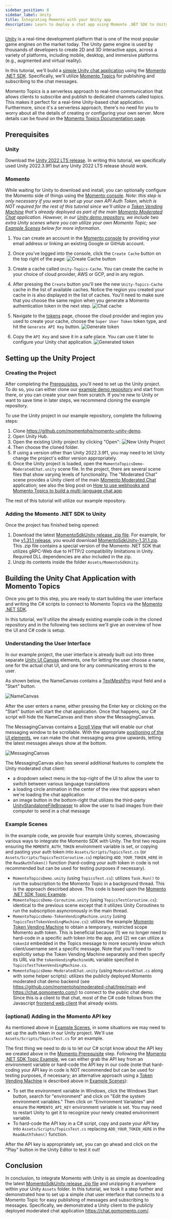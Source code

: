 ```yaml
---
sidebar_position: 8
sidebar_label: Unity
title: Integrating Momento with your Unity app
description: Learn to deploy a chat app using Momento .NET SDK to Unity.
---
```


[Unity](https://unity.com/) is a real-time development platform that is one of the most popular game engines on the market today. The Unity game engine is used by thousands of developers to create 2D and 3D interactive apps, across a variety of platforms, including mobile, desktop, and immersive platforms (e.g., augmented and virtual reality).

In this tutorial, we'll build a [simple Unity chat application](https://github.com/momentohq/momento-unity-demo) using the [Momento .NET SDK](https://github.com/momentohq/client-sdk-dotnet). Specifically, we'll utilize [Momento Topics](https://docs.momentohq.com/topics) for publishing and subscribing to the chat messages. 

Momento Topics is a serverless approach to real-time communication that allows clients to subscribe and publish to dedicated channels called topics. This makes it perfect for a real-time Unity-based chat application. Furthermore, since it's a serverless approach, there's no need for you to worry about all the details of creating or configuring your own server. More details can be found on the [Momento Topics Documentation page](https://docs.momentohq.com/topics).

## Prerequisites

### Unity
Download the [Unity 2022 LTS release](https://unity.com/releases/lts). In writing this tutorial, we specifically used Unity 2022.3.9f1 but any Unity 2022 LTS release should work.

### Momento
While waiting for Unity to download and install, you can optionally configure the Momento side of things using the [Momento console](https://console.gomomento.com). _Note: this step is only necessary if you want to set up your own API Auth Token, which is NOT required for the rest of this tutorial since we'll utilize a [Token Vending Machine](https://github.com/momentohq/client-sdk-javascript/tree/main/examples/nodejs/token-vending-machine) that's already deployed as part of the main [Momento Moderated Chat](https://github.com/momentohq/moderated-chat/) application. However, in our [Unity demo repository](https://github.com/momentohq/momento-unity-demo), we include two extra Unity scenes where you can utilize your own Momento Topic; see [Example Scenes](#example-scenes) below for more information_.

1. You can create an account in the [Momento console](https://console.gomomento.com) by providing your email address or linking an existing Google or GitHub account. 
2. Once you've logged into the console, click the `Create Cache` button on the top right of the page:
![Create Cache button](/img/console-create-cache.png)

3. Create a cache called `Unity-Topics-Cache`. You can create the cache in your choice of cloud provider, AWS or GCP, and in any region.

4. After pressing the `Create` button you'll see the new `Unity-Topics-Cache` cache in the list of available caches. Notice the region you created your cache in is also displayed in the list of caches. You'll need to make sure that you choose the same region when you generate a Momento authentication token in the next step.
![Chat cache](/img/unity/Unity-Topics-Cache.png)

5. Navigate to the [tokens](https://console.gomomento.com/tokens) page, choose the cloud provider and region you used to create your cache, choose the `Super User Token` token type, and hit the `Generate API Key` button.
![Generate token](/img/console-generate-api-key.png)

6. Copy the `API Key` and save it in a safe place. You can use it later to configure your Unity chat application.
![Generated token](/img/console-api-key-result.png)

## Setting up the Unity Project

### Creating the Project
After completing the [Prerequisites](#prerequisites), you'll need to set up the Unity project. To do so, you can either clone our [example demo repository](https://github.com/momentohq/momento-unity-demo) and start from there, or you can create your own from scratch. If you're new to Unity or want to save time in later steps, we recommend cloning the example repository. 

To use the Unity project in our example repository, complete the following steps:
1. Clone https://github.com/momentohq/momento-unity-demo.
2. Open Unity Hub.
3. Open the existing Unity project by clicking "Open":
![New Unity Project](/img/unity/hub-new-project.png)
4. Then choose the cloned folder.
5. If using a version other than Unity 2022.3.9f1, you may need to let Unity change the project's editor version appropriately.
6. Once the Unity project is loaded, open the `MomentoTopicsDemo-ModeratedChat.unity` scene file. In the project, there are several scene files that show varying levels of functionality. The "Moderated Chat" scene provides a Unity client of the main [Momento Moderated Chat](https://github.com/momentohq/moderated-chat/) application; see also the blog post on [How to use webhooks and Momento Topics to build a multi-language chat app](https://www.gomomento.com/blog/how-to-use-webhooks-and-momento-topics-to-build-a-multi-language-chat-app).

The rest of this tutorial will utilize our example repository.

### Adding the Momento .NET SDK to Unity
Once the project has finished being opened:
1. Download the latest [MomentoSdkUnity release .zip file](https://github.com/momentohq/client-sdk-dotnet/releases). For example, for the [v1.31.1 release](https://github.com/momentohq/client-sdk-dotnet/releases/tag/v1.31.1), you would download [MomentoSdkUnity-1.31.1.zip](https://github.com/momentohq/client-sdk-dotnet/releases/download/v1.31.1/MomentoSdkUnity-1.31.1.zip). This .zip file contains a special version of the Momento .NET SDK that utilizes gRPC-Web due to HTTP/2 compatibility limitations in Unity. Required DLL dependencies are also included in the zip. 
4. Unzip its contents inside the folder `Assets/MomentoSdkUnity`. 

## Building the Unity Chat Application with Momento Topics
Once you get to this step, you are ready to start building the user interface and writing the C# scripts to connect to Momento Topics via the [Momento .NET SDK](https://docs.momentohq.com/cache/develop/sdks/dotnet). 

In this tutorial, we'll utilize the already existing example code in the cloned repository and in the following two sections we'll give an overview of how the UI and C# code is setup.

### Understanding the User Interface
In our example project, the user interface is already built out into three separate [Unity UI Canvas](https://docs.unity3d.com/Packages/com.unity.ugui@1.0/manual/UICanvas.html) elements, one for letting the user choose a name, one for the actual chat UI, and one for any communicating errors to the user.

As shown below, the NameCanvas contains a [TextMeshPro](https://docs.unity3d.com/Packages/com.unity.textmeshpro@3.0/) input field and a "Start" button. 

![NameCanvas](/img/unity/NameCanvas.png)

After the user enters a name, either pressing the Enter key or clicking on the "Start" button will start the chat application. Once that happens, our C# script will hide the NameCanvas and then show the MessagingCanvas. 

The MessagingCanvas contains a [Scroll View](https://docs.unity3d.com/Packages/com.unity.ugui@1.0/manual/UIInteractionComponents.html#scroll-rect-scroll-view) that will enable our chat messaging window to be scrollable. With the appropriate [positioning of the UI elements](https://docs.unity3d.com/Packages/com.unity.ugui@1.0/manual/UIBasicLayout.html), we can make the chat messaging area grow upwards, letting the latest messages always show at the bottom.

![MessagingCanvas](/img/unity/MessagingCanvas.png)

The MessagingCanvas also has several additional features to complete the Unity moderated chat client:
- a dropdown select menu in the top-right of the UI to allow the user to switch between various language translations
- a loading circle animation in the center of the view that appears when we're loading the chat application
- an image button in the bottom-right that utilizes the third-party [UnityStandaloneFileBrowser](https://github.com/gkngkc/UnityStandaloneFileBrowser) to allow the user to load images from their computer to send in a chat message

### Example Scenes
In the example code, we provide four example Unity scenes, showcasing various ways to integrate the Momento SDK with Unity. The first two require ensuring the `MOMENTO_AUTH_TOKEN` environment variable is set, or copying and pasting your auth token into `Assets/Scripts/TopicsTest.cs` (or `Assets/Scripts/TopicsTestCoroutine.cs`) replacing `ADD_YOUR_TOKEN_HERE` in the `ReadAuthToken()` function (hard-coding your auth token in code is not recommended but can be used for testing purposes if necessary).
- `MomentoTopicsDemo.unity` (using `TopicsTest.cs`): utilizes `Task.Run()` to run the subscription to the Momento Topic in a background thread. This is the approach descirbed above. This code is based upon the [Momento .NET SDK Topic Example](https://github.com/momentohq/client-sdk-dotnet/tree/main/examples/TopicExample).
- `MomentoTopicsDemo-Coroutine.unity` (using `TopicsTestCoroutine.cs`): identical to the previous scene except that it utilizes Unity Coroutines to run the subscription asyncronously in the main thread.
- `MomentoTopicsDemo-TokenVendingMachine.unity` (using `TopicsTestTokenVendingMachine.cs`): utilizes the example [Momento Token Vending Machine](https://github.com/momentohq/client-sdk-javascript/tree/main/examples/nodejs/token-vending-machine) to obtain a temporary, restricted scope Momento auth token. This is beneficial because (1) we no longer need to hard-code in a specific auth token into the app, and (2) we can utilize a `tokenId` embedded in the Topics message to more securely know which client/username sent a specific message. Note that you'll need to explicitly setup the Token Vending Machine separately and then specify its URL via the `tokenVendingMachineURL` variable specified in `TopicsTestTokenVendingMachine.cs`.
- `MomentoTopicsDemo-ModeratedChat.unity` (using `ModeratedChat.cs` along with some helper scripts): utilizes the publicly deployed Momento moderated chat demo backend (see https://github.com/momentohq/moderated-chat/tree/main and https://chat.gomomento.com/) to connect to the public chat demo. Since this is a client to that chat, most of the C# code follows from the Javascript [frontend web client](https://github.com/momentohq/moderated-chat/tree/main/frontend) that already exists.

### (optional) Adding in the Momento API key
As mentioned above in [Example Scenes](#example-scenes), in some situations we may need to set up the auth token in our Unity project. We'll use `Assets/Scripts/TopicsTest.cs` for an example.

The first thing we need to do is to let our C# script know about the API key we created above in the [Momento Prerequisite](#momento) step. Following the [Momento .NET SDK Topic Example](https://github.com/momentohq/client-sdk-dotnet/tree/main/examples/TopicExample), we can either grab the API key from an environment variable or hard-code the API key in our code (note that hard-coding your API key in code is NOT recommended but can be used for testing purposes, if necessary; an alternative approach using a [Token Vending Machine](https://github.com/momentohq/client-sdk-javascript/tree/main/examples/nodejs/token-vending-machine) is described above in [Example Scenes](#example-scenes)):
- To set the environment variable in Windows, click the Windows Start button, search for "environment" and click on "Edit the system environment variables." Then click on "Environment Variables" and ensure the `MOMENTO_API_KEY` environment variable is set. You may need to restart Unity to get it to recognize your newly created environment variable.
- To hard-code the API key in a C# script, copy and paste your API key into `Assets/Scripts/TopicsTest.cs` replacing `ADD_YOUR_TOKEN_HERE` in the `ReadAuthToken()` function.

After the API key is appropriately set, you can go ahead and click on the "Play" button in the Unity Editor to test it out! 

## Conclusion

In conclusion, to integrate Momento with Unity is as simple as downloading the latest [MomentoSdkUnity release .zip file](https://github.com/momentohq/client-sdk-dotnet/releases) and unzipping it anywhere within your Unity `Assets` folder. In this tutorial, we took it a step further and demonstrated how to set up a simple chat user interface that connects to a Momento Topic for easy publishing of messages and subscribing to messages. Specifically, we demonstrated a Unity client to the publicly deployed moderated chat application https://chat.gomomento.com/.
